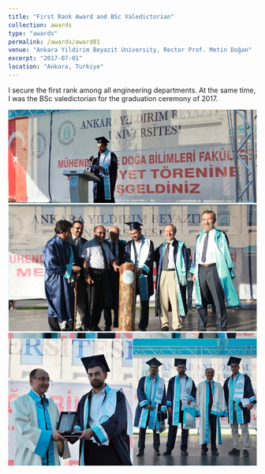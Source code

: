 ```yaml
---
title: "First Rank Award and BSc Valedictorian"
collection: awards
type: "awards"
permalink: /awards/award01
venue: "Ankara Yildirim Beyazit University, Rector Prof. Metin Doğan"
excerpt: "2017-07-01"
location: "Ankara, Turkiye"
---
```


I secure the first rank among all engineering departments. At the same time, I was the BSc valedictorian for the graduation ceremony of 2017.

![award01_1](https://github.com/A-Kerim/abdulrahmankerim.github.io/blob/98b5ddb7cf94e5e32fe569424321b2e3c1c7014e/images/award01_1.jpg?raw=true)
![award01_2](https://github.com/A-Kerim/abdulrahmankerim.github.io/blob/98b5ddb7cf94e5e32fe569424321b2e3c1c7014e/images/award01_2.jpg?raw=true)
![award01_3](https://github.com/A-Kerim/abdulrahmankerim.github.io/blob/98b5ddb7cf94e5e32fe569424321b2e3c1c7014e/images/award01_3.jpg?raw=true)
